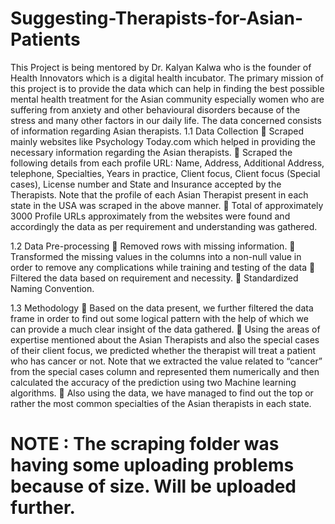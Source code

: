 # Suggesting-Therapists-for-Asian-Patients
This Project is being mentored by Dr. Kalyan Kalwa who is the founder of Health Innovators which is a digital health incubator. The primary mission of this project is to provide the data which can help in finding the best possible mental health treatment for the Asian community especially women who are suffering from anxiety and other behavioural disorders because of the stress and many other factors in our daily life. The data concerned consists of information regarding Asian therapists. 
1.1 Data Collection  Scraped mainly websites like Psychology Today.com which helped in providing the necessary information regarding the Asian therapists.  Scraped the following details from each profile URL: Name, Address, Additional Address, telephone, Specialties, Years in practice, Client focus, Client focus (Special cases), License number and State and Insurance accepted by the Therapists. Note that the profile of each Asian Therapist present in each state in the USA was scraped in the above manner.  Total of approximately 3000 Profile URLs approximately from the websites were found and accordingly the data as per requirement and understanding was gathered. 
 
1.2 Data Pre-processing  Removed rows with missing information.  Transformed the missing values in the columns into a non-null value in order to remove any complications while training and testing of the data   Filtered the data based on requirement and necessity.   Standardized Naming Convention.  
 
 
1.3 Methodology 
 Based on the data present, we further filtered the data frame in order to find out some logical pattern with the help of which we can provide a much clear insight of the data gathered.  Using the areas of expertise mentioned about the Asian Therapists and also the special cases of their client focus, we predicted whether the therapist will treat a patient who has cancer or not. Note that we extracted the value related to “cancer” from the special cases column and represented them numerically and then calculated the accuracy of the prediction using two Machine learning algorithms.  Also using the data, we have managed to find out the top or rather the most common specialties of the Asian therapists in each state. 

# NOTE : The scraping folder was having some uploading problems because of size. Will be uploaded further.
